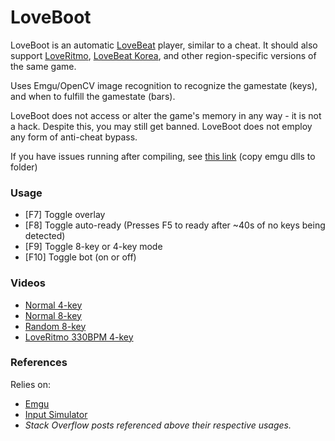 # LoveBoot

LoveBoot is an automatic [LoveBeat](http://store.steampowered.com/app/354290/) player, similar to a cheat. It should also support [LoveRitmo](http://loveritmo.softnyx.com/), [LoveBeat Korea](http://lovebeat.plaync.com/), and other region-specific versions of the same game.

Uses Emgu/OpenCV image recognition to recognize the gamestate (keys), and when to fulfill the gamestate (bars).

LoveBoot does not access or alter the game's memory in any way - it is not a hack. Despite this, you may still get banned. LoveBoot does not employ any form of anti-cheat bypass. 

If you have issues running after compiling, see [this link](http://stackoverflow.com/questions/503427/the-type-initializer-for-emgu-cv-cvinvoke-threw-an-exception) (copy emgu dlls to folder)

### Usage

  - [F7] Toggle overlay
  - [F8] Toggle auto-ready (Presses F5 to ready after ~40s of no keys being detected)
  - [F9] Toggle 8-key or 4-key mode
  - [F10] Toggle bot (on or off)

### Videos

  - [Normal 4-key](https://www.youtube.com/watch?v=BzrZuJprFVY)
  - [Normal 8-key](https://www.youtube.com/watch?v=F7P7MitfqPE)
  - [Random 8-key](https://www.youtube.com/watch?v=jQutaLH6nrc)
  - [LoveRitmo 330BPM 4-key](https://www.youtube.com/watch?v=g7YFK9YhmCs)

### References
Relies on:

  - [Emgu](http://www.emgu.com/wiki/index.php/Main_Page)
  - [Input Simulator](http://inputsimulator.codeplex.com/)
  - *Stack Overflow posts referenced above their respective usages.*


